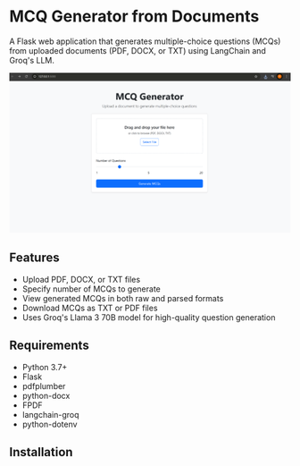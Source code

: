 # MCQ Generator from Documents

A Flask web application that generates multiple-choice questions (MCQs) from uploaded documents (PDF, DOCX, or TXT) using LangChain and Groq's LLM.

[![Watch the demo video](image1.png)](https://www.youtube.com/watch?v=YpOJNwQoHa0)

## Features

- Upload PDF, DOCX, or TXT files
- Specify number of MCQs to generate
- View generated MCQs in both raw and parsed formats
- Download MCQs as TXT or PDF files
- Uses Groq's Llama 3 70B model for high-quality question generation

## Requirements

- Python 3.7+
- Flask
- pdfplumber
- python-docx
- FPDF
- langchain-groq
- python-dotenv

## Installation

